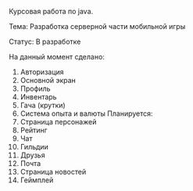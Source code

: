Курсовая работа по java.

Тема: Разработка серверной части мобильной игры

Статус: В разработке

На данный момент сделано:
1. Авторизация
2. Основной экран
3. Профиль
4. Инвентарь
5. Гача (крутки)
6. Система опыта и валюты
Планируется:
1. Страница персонажей
2. Рейтинг
3. Чат
4. Гильдии
5. Друзья
6. Почта
7. Страница новостей
8. Геймплей
